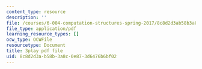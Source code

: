 ```yaml
---
content_type: resource
description: ''
file: /courses/6-004-computation-structures-spring-2017/8c8d2d3ab58b3a8c0e873d6476b6bf02_VHVsCE9XmQk.pdf
file_type: application/pdf
learning_resource_types: []
ocw_type: OCWFile
resourcetype: Document
title: 3play pdf file
uid: 8c8d2d3a-b58b-3a8c-0e87-3d6476b6bf02
---
```

